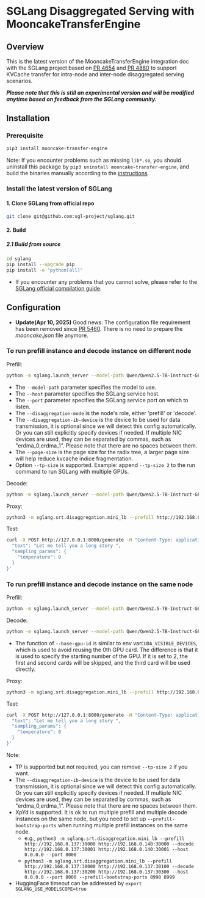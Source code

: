 # SGLang Disaggregated Serving with MooncakeTransferEngine

## Overview
This is the latest version of the MooncakeTransferEngine integration doc with the SGLang project based on [PR 4654](https://github.com/sgl-project/sglang/pull/4654) and [PR 4880](https://github.com/sgl-project/sglang/pull/4880) to support KVCache transfer for intra-node and inter-node disaggregated serving scenarios.


**_Please note that this is still an experimental version and will be modified anytime based on feedback from the SGLang community._**

## Installation
### Prerequisite
```bash
pip3 install mooncake-transfer-engine
```

Note: If you encounter problems such as missing `lib*.so`, you should uninstall this package by `pip3 uninstall mooncake-transfer-engine`, and build the binaries manually according to the [instructions](build.md).

### Install the latest version of SGLang
#### 1. Clone SGLang from official repo
```bash
git clone git@github.com:sgl-project/sglang.git
```
#### 2. Build
##### 2.1 Build from source
```bash
cd sglang
pip install --upgrade pip
pip install -e "python[all]"
```
 - If you encounter any problems that you cannot solve, please refer to the [SGLang official compilation guide](https://docs.sglang.ai/start/install.html).

## Configuration

 - **Update(Apr 10, 2025)** Good news: The configuration file requirement has been removed since [PR 5460](https://github.com/sgl-project/sglang/pull/5460). There is no need to prepare the _mooncake.json_ file anymore.

### To run prefill instance and decode instance on different node

Prefill: 
```bash
python -m sglang.launch_server --model-path Qwen/Qwen2.5-7B-Instruct-GPTQ-Int4 --disaggregation-mode prefill --port 30000 --host 192.168.0.137 --tp-size 2 --page-size 32
```
 - The `--model-path` parameter specifies the model to use.
 - The `--host` parameter specifies the SGLang service host.
 - The `--port` parameter specifies the SGLang service port on which to listen.
 - The `--disaggregation-mode` is the node's role, either 'prefill' or 'decode'.
 - The `--disaggregation-ib-device` is the device to be used for data transmission, it is optional since we will detect this config automatically. Or you can still explicitly specify devices if needed. If multiple NIC devices are used, they can be separated by commas, such as "erdma_0,erdma_1". Please note that there are no spaces between them.
 - The `--page-size` is the page size for the radix tree, a larger page size will help reduce kvcache indice fragmentation.
 - Option `--tp-size` is supported. Example: append `--tp-size 2` to the run command to run SGLang with multiple GPUs.

Decode:
```bash
python -m sglang.launch_server --model-path Qwen/Qwen2.5-7B-Instruct-GPTQ-Int4 --disaggregation-mode decode --port 30001 --host 192.168.0.140 --tp-size 2 --page-size 32
```

Proxy:
```bash
python3 -m sglang.srt.disaggregation.mini_lb --prefill http://192.168.0.137:30000 --decode http://192.168.0.140:30001 --host 0.0.0.0 --port 8000
```

Test:
```bash
curl -X POST http://127.0.0.1:8000/generate -H "Content-Type: application/json" -d '{
  "text": "Let me tell you a long story ",
  "sampling_params": {
    "temperature": 0
  }
}'
```

### To run prefill instance and decode instance on the same node

Prefill: 
```bash
python -m sglang.launch_server --model-path Qwen/Qwen2.5-7B-Instruct-GPTQ-Int4 --disaggregation-mode prefill --port 30000 --host 192.168.0.137 --tp-size 2 --page-size 32
```

Decode:
```bash
python -m sglang.launch_server --model-path Qwen/Qwen2.5-7B-Instruct-GPTQ-Int4 --disaggregation-mode decode --port 30001 --base-gpu-id 2 --host 192.168.0.137 --tp-size 2 --page-size 32
```
 - The function of `--base-gpu-id` is similar to env var`CUDA_VISIBLE_DEVICES`, which is used to avoid reusing the 0th GPU card. The difference is that it is used to specify the starting number of the GPU. If it is set to 2, the first and second cards will be skipped, and the third card will be used directly.

Proxy:
```bash
python3 -m sglang.srt.disaggregation.mini_lb --prefill http://192.168.0.137:30000 --decode http://192.168.0.137:30001 --host 0.0.0.0 --port 8000
```

Test:
```bash
curl -X POST http://127.0.0.1:8000/generate -H "Content-Type: application/json" -d '{
  "text": "Let me tell you a long story ",
  "sampling_params": {
    "temperature": 0
  }
}'
```

Note:
 - TP is supported but not required, you can remove `--tp-size 2` if you want.
 - The `--disaggregation-ib-device` is the device to be used for data transmission, it is optional since we will detect this config automatically. Or you can still explicitly specify devices if needed. If multiple NIC devices are used, they can be separated by commas, such as "erdma_0,erdma_1". Please note that there are no spaces between them.
 - XpYd is supported. It is ok to run multiple prefill and multiple decode instances on the same node, but you need to set up `--prefill-bootstrap-ports` when running multiple prefill instances on the same node.
   - e.g., `python3 -m sglang.srt.disaggregation.mini_lb --prefill http://192.168.0.137:30000 http://192.168.0.140:30000 --decode http://192.168.0.137:30001 http://192.168.0.140:30001 --host 0.0.0.0 --port 8000`
   - `python3 -m sglang.srt.disaggregation.mini_lb --prefill http://192.168.0.137:30000 http://192.168.0.137:30100 --decode http://192.168.0.137:30200 http://192.168.0.137:30300 --host 0.0.0.0 --port 8000 --prefill-bootstrap-ports 8998 8999`
 - HuggingFace timeout can be addressed by `export SGLANG_USE_MODELSCOPE=true`
